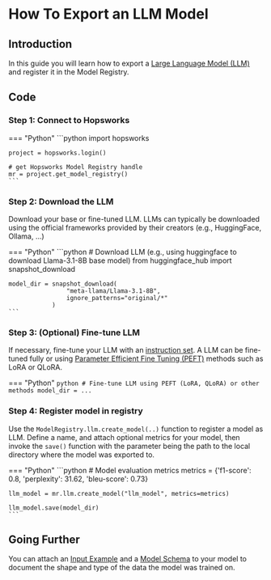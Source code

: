 # How To Export an LLM Model

## Introduction

In this guide you will learn how to export a [Large Language Model (LLM)](https://www.hopsworks.ai/dictionary/llms-large-language-models) and register it in the Model Registry.

## Code

### Step 1: Connect to Hopsworks

=== "Python"
    ```python
    import hopsworks

    project = hopsworks.login()

    # get Hopsworks Model Registry handle
    mr = project.get_model_registry()
    ```

### Step 2: Download the LLM

Download your base or fine-tuned LLM. LLMs can typically be downloaded using the official frameworks provided by their creators (e.g., HuggingFace, Ollama, ...)

=== "Python"
    ```python
    # Download LLM (e.g., using huggingface to download Llama-3.1-8B base model)
    from huggingface_hub import snapshot_download

    model_dir = snapshot_download(
                    "meta-llama/Llama-3.1-8B",
                    ignore_patterns="original/*"
                )
    ```

### Step 3: (Optional) Fine-tune LLM

If necessary, fine-tune your LLM with an [instruction set](https://www.hopsworks.ai/dictionary/instruction-datasets-for-fine-tuning-llms). A LLM can be fine-tuned fully or using [Parameter Efficient Fine Tuning (PEFT)](https://www.hopsworks.ai/dictionary/parameter-efficient-fine-tuning-of-llms) methods such as LoRA or QLoRA.

=== "Python"
    ```python
    # Fine-tune LLM using PEFT (LoRA, QLoRA) or other methods
    model_dir = ...
    ```

### Step 4: Register model in registry

Use the `ModelRegistry.llm.create_model(..)` function to register a model as LLM. Define a name, and attach optional metrics for your model, then invoke the `save()` function with the parameter being the path to the local directory where the model was exported to.

=== "Python"
    ```python
    # Model evaluation metrics
    metrics = {'f1-score': 0.8, 'perplexity': 31.62, 'bleu-score': 0.73}

    llm_model = mr.llm.create_model("llm_model", metrics=metrics)

    llm_model.save(model_dir)
    ```

## Going Further

You can attach an [Input Example](../input_example.md) and a [Model Schema](../model_schema.md) to your model to document the shape and type of the data the model was trained on.
